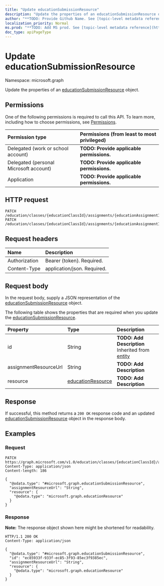 ```yaml
---
title: "Update educationSubmissionResource"
description: "Update the properties of an educationSubmissionResource object."
author: "**TODO: Provide Github Name. See [topic-level metadata reference](https://msgo.azurewebsites.net/add/document/guidelines/metadata.html#topic-level-metadata)**"
localization_priority: Normal
ms.prod: "**TODO: Add MS prod. See [topic-level metadata reference](https://msgo.azurewebsites.net/add/document/guidelines/metadata.html#topic-level-metadata)**"
doc_type: apiPageType
---
```


# Update educationSubmissionResource
Namespace: microsoft.graph



Update the properties of an [educationSubmissionResource](../resources/educationsubmissionresource.md) object.

## Permissions
One of the following permissions is required to call this API. To learn more, including how to choose permissions, see [Permissions](/graph/permissions-reference).

|Permission type|Permissions (from least to most privileged)|
|:---|:---|
|Delegated (work or school account)|**TODO: Provide applicable permissions.**|
|Delegated (personal Microsoft account)|**TODO: Provide applicable permissions.**|
|Application|**TODO: Provide applicable permissions.**|

## HTTP request

<!-- {
  "blockType": "ignored"
}
-->
``` http
PATCH /education/classes/{educationClassId}/assignments/{educationAssignmentId}/submissions/{educationSubmissionId}/resources/{educationSubmissionResourceId}
PATCH /education/classes/{educationClassId}/assignments/{educationAssignmentId}/submissions/{educationSubmissionId}/submittedResources/{educationSubmissionResourceId}
```

## Request headers
|Name|Description|
|:---|:---|
|Authorization|Bearer {token}. Required.|
|Content-Type|application/json. Required.|

## Request body
In the request body, supply a JSON representation of the [educationSubmissionResource](../resources/educationsubmissionresource.md) object.

The following table shows the properties that are required when you update the [educationSubmissionResource](../resources/educationsubmissionresource.md).

|Property|Type|Description|
|:---|:---|:---|
|id|String|**TODO: Add Description** Inherited from [entity](../resources/entity.md)|
|assignmentResourceUrl|String|**TODO: Add Description**|
|resource|[educationResource](../resources/educationresource.md)|**TODO: Add Description**|



## Response

If successful, this method returns a `200 OK` response code and an updated [educationSubmissionResource](../resources/educationsubmissionresource.md) object in the response body.

## Examples

### Request
<!-- {
  "blockType": "request",
  "name": "update_educationsubmissionresource"
}
-->
``` http
PATCH https://graph.microsoft.com/v1.0/education/classes/{educationClassId}/assignments/{educationAssignmentId}/submissions/{educationSubmissionId}/resources/{educationSubmissionResourceId}
Content-Type: application/json
Content-length: 186

{
  "@odata.type": "#microsoft.graph.educationSubmissionResource",
  "assignmentResourceUrl": "String",
  "resource": {
    "@odata.type": "microsoft.graph.educationResource"
  }
}
```


### Response
**Note:** The response object shown here might be shortened for readability.
<!-- {
  "blockType": "response",
  "truncated": true
}
-->
``` http
HTTP/1.1 200 OK
Content-Type: application/json

{
  "@odata.type": "#microsoft.graph.educationSubmissionResource",
  "id": "ec85933f-933f-ec85-3f93-85ec3f9385ec",
  "assignmentResourceUrl": "String",
  "resource": {
    "@odata.type": "microsoft.graph.educationResource"
  }
}
```

